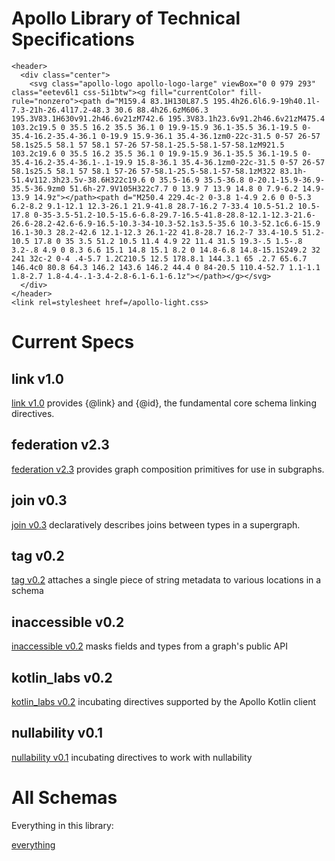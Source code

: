 # Apollo Library of Technical Specifications

```raw html
<header>
  <div class="center">
    <svg class="apollo-logo apollo-logo-large" viewBox="0 0 979 293" class="eetev6l1 css-5i1btw"><g fill="currentColor" fill-rule="nonzero"><path d="M159.4 83.1H130L87.5 195.4h26.6l6.9-19h40.1l-7.3-21h-26.4l17.2-48.3 30.6 88.4h26.6zM606.3 195.3V83.1H630v91.2h46.6v21zM742.6 195.3V83.1h23.6v91.2h46.6v21zM475.4 103.2c19.5 0 35.5 16.2 35.5 36.1 0 19.9-15.9 36.1-35.5 36.1-19.5 0-35.4-16.2-35.4-36.1 0-19.9 15.9-36.1 35.4-36.1zm0-22c-31.5 0-57 26-57 58.1s25.5 58.1 57 58.1 57-26 57-58.1-25.5-58.1-57-58.1zM921.5 103.2c19.6 0 35.5 16.2 35.5 36.1 0 19.9-15.9 36.1-35.5 36.1-19.5 0-35.4-16.2-35.4-36.1-.1-19.9 15.8-36.1 35.4-36.1zm0-22c-31.5 0-57 26-57 58.1s25.5 58.1 57 58.1 57-26 57-58.1-25.5-58.1-57-58.1zM322 83.1h-51.4v112.3h23.5v-38.6H322c19.6 0 35.5-16.9 35.5-36.8 0-20.1-15.9-36.9-35.5-36.9zm0 51.6h-27.9V105H322c7.7 0 13.9 7 13.9 14.8 0 7.9-6.2 14.9-13.9 14.9z"></path><path d="M250.4 229.4c-2 0-3.8 1-4.9 2.6 0 0-5.3 6.2-8.2 9.1-12.1 12.3-26.1 21.9-41.8 28.7-16.2 7-33.4 10.5-51.2 10.5-17.8 0-35-3.5-51.2-10.5-15.6-6.8-29.7-16.5-41.8-28.8-12.1-12.3-21.6-26.6-28.2-42.6-6.9-16.5-10.3-34-10.3-52.1s3.5-35.6 10.3-52.1c6.6-15.9 16.1-30.3 28.2-42.6 12.1-12.3 26.1-22 41.8-28.7 16.2-7 33.4-10.5 51.2-10.5 17.8 0 35 3.5 51.2 10.5 11.4 4.9 22 11.4 31.5 19.3-.5 1.5-.8 3.2-.8 4.9 0 8.3 6.6 15.1 14.8 15.1 8.2 0 14.8-6.8 14.8-15.1S249.2 32 241 32c-2 0-4 .4-5.7 1.2C210.5 12.5 178.8.1 144.3.1 65 .2.7 65.6.7 146.4c0 80.8 64.3 146.2 143.6 146.2 44.4 0 84-20.5 110.4-52.7 1.1-1.1 1.8-2.7 1.8-4.4-.1-3.4-2.8-6.1-6.1-6.1z"></path></g></svg>
  </div>
</header>
<link rel=stylesheet href=/apollo-light.css>
```

# Current Specs

## link v1.0

[link v1.0](/link/v1.0) provides {@link} and {@id}, the fundamental core schema linking directives.

## federation v2.3

[federation v2.3](/federation/v2.3) provides graph composition primitives for use in subgraphs.

## join v0.3

[join v0.3](/join/v0.3) declaratively describes joins between types in a supergraph.

## tag v0.2

[tag v0.2](tag/v0.2) attaches a single piece of string metadata to various locations in a schema

## inaccessible v0.2

[inaccessible v0.2](inaccessible/v0.2) masks fields and types from a graph's public API

## kotlin_labs v0.2

[kotlin_labs v0.2](kotlin_labs/v0.2) incubating directives supported by the Apollo Kotlin client

## nullability v0.1

[nullability v0.1](nullability/v0.1) incubating directives to work with nullability

# All Schemas

Everything in this library:

[everything](__index__.md)
